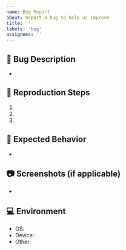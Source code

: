 ```yaml
---
name: Bug Report
about: Report a bug to help us improve
title: ''
labels: 'bug'
assignees: ''
---
```


## 🐛 Bug Description

-

## 📝 Reproduction Steps

1. 
2. 
3. 

## 🧐 Expected Behavior

-

## 📷 Screenshots (if applicable)

-

## 💻 Environment

- OS:
- Device:
- Other:
